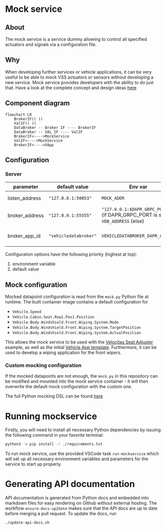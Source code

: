 # Mock service

## About

The mock service is a service dummy allowing to control all specified actuators and signals via a configuration file.
## Why

When developing further services or vehicle applications, it can be very useful to be able to mock VSS actuators or sensors without developing a new service. Mock service provides developers with the ability to do just that. Have a look at the complete concept and design ideas [here](./doc/concept.md)

## Component diagram


```mermaid
flowchart LR
    BrokerIF(( ))
    ValIF(( ))
    DataBroker -- Broker IF ---- BrokerIF
    DataBroker -- VAL IF ---- ValIF
    BrokerIF<---->MockService
    ValIF<---->MockService
    BrokerIF<---->VApp
```

## Configuration

### Server

| parameter      | default value         | Env var                                                                          | description                     |
|----------------|-----------------------|----------------------------------------------------------------------------------|---------------------------------|
| listen_address | `"127.0.0.1:50053"`   | `MOCK_ADDR`                                                                      | Listen for rpc calls            |
| broker_address | `"127.0.0.1:55555"`   | `"127.0.0.1:$DAPR_GRPC_PORT"` (if DAPR_GRPC_PORT is set)<br>`VDB_ADDRESS` (else) | Connect to data broker instance |
| broker_app_id  | `"vehicledatabroker"` | `VEHICLEDATABROKER_DAPR_APP_ID`                                                  | Connect to data broker instance |

Configuration options have the following priority (highest at top):
1. environment variable
2. default value

## Mock configuration

Mocked datapoint configuration is read from the `mock.py` Python file at runtime. The built container image contains a default configuration for
* `Vehicle.Speed`
* `Vehicle.Cabin.Seat.Row1.Pos1.Position`
* `Vehicle.Body.Windshield.Front.Wiping.System.Mode`
* `Vehicle.Body.Windshield.Front.Wiping.System.TargetPosition`
* `Vehicle.Body.Windshield.Front.Wiping.System.ActualPosition`

This allows the mock service to be used with the [Velocitas Seat Adjuster](https://eclipse.dev/velocitas/docs/about/use_cases/seat_adjuster/) example, as well as the initial [Vehicle App template](https://github.com/eclipse-velocitas/vehicle-app-python-template). Furthermore, it can be used to develop a wiping application for the front wipers.

### Custom mocking configuration
If the mocked datapoints are not enough, the `mock.py` in this repository can be modified and mounted into the mock service container - it will then overwrite the default mock configuration with the custom one.

The full Python mocking DSL can be found [here](./doc/pydoc/mocking-dsl.md)

# Running mockservice

Firstly, you will need to install all necessary Python dependencies by issuing the following command in your favorite terminal:

```bash
python3 -m pip install -r ./requirements.txt
```

To run mock service, use the provided VSCode task `run-mockservice` which will set up all necessary environment variables and parameters for the service to start up properly.

# Generating API documentation

API documentation is generated from Python docs and embedded into markdown files for easy rendering on Github without external hosting. The workflow `ensure-docs-up2date` makes sure that the API docs are up to date before merging a pull request. To update the docs, run 

```bash
./update-api-docs.sh
```
